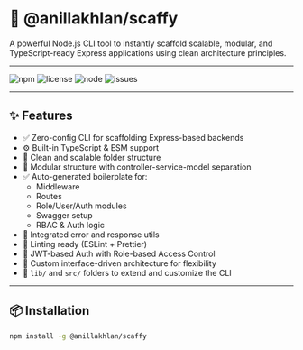 # 🚀 @anillakhlan/scaffy

A powerful Node.js CLI tool to instantly scaffold scalable, modular, and TypeScript-ready Express applications using clean architecture principles.

---

![npm](https://img.shields.io/npm/v/@anillakhlan/scaffy)
![license](https://img.shields.io/npm/l/@anillakhlan/scaffy)
![node](https://img.shields.io/node/v/@anillakhlan/scaffy)
![issues](https://img.shields.io/github/issues/anillakhlan/scaffy)

---

## ✨ Features

- ✅ Zero-config CLI for scaffolding Express-based backends
- ⚙️ Built-in TypeScript & ESM support
- 📁 Clean and scalable folder structure
- 🧱 Modular structure with controller-service-model separation
- ✅ Auto-generated boilerplate for:
  - Middleware
  - Routes
  - Role/User/Auth modules
  - Swagger setup
  - RBAC & Auth logic
- 🧪 Integrated error and response utils
- 🧹 Linting ready (ESLint + Prettier)
- 🔐 JWT-based Auth with Role-based Access Control
- 🧰 Custom interface-driven architecture for flexibility
- 🧪 `lib/` and `src/` folders to extend and customize the CLI

---

## 📦 Installation

```bash
npm install -g @anillakhlan/scaffy